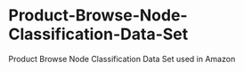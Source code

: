 # Product-Browse-Node-Classification-Data-Set
Product Browse Node Classification Data Set used in Amazon
